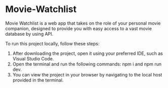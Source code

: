 # Movie-Watchlist
Movie Watchlist is a web app that takes on the role of your personal movie companion, designed to provide you with easy access to a vast movie database by using API.

To run this project locally, follow these steps:

  1. After downloading the project, open it using your preferred IDE, such as Visual Studio Code.
  2. Open the terminal and run the following commands: npm i and npm run dev.
  3. You can view the project in your browser by navigating to the local host provided in the terminal.
